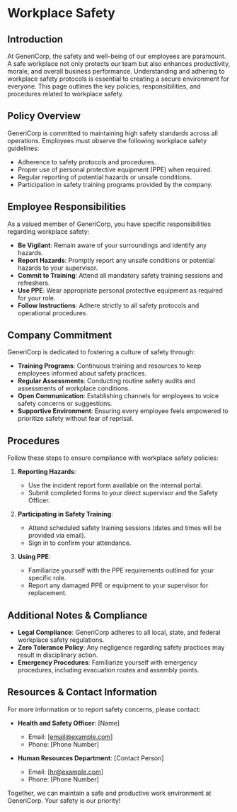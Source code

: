 # Workplace Safety

## Introduction
At GeneriCorp, the safety and well-being of our employees are paramount. A safe workplace not only protects our team but also enhances productivity, morale, and overall business performance. Understanding and adhering to workplace safety protocols is essential to creating a secure environment for everyone. This page outlines the key policies, responsibilities, and procedures related to workplace safety.

## Policy Overview
GeneriCorp is committed to maintaining high safety standards across all operations. Employees must observe the following workplace safety guidelines:

- Adherence to safety protocols and procedures.
- Proper use of personal protective equipment (PPE) when required.
- Regular reporting of potential hazards or unsafe conditions.
- Participation in safety training programs provided by the company.

## Employee Responsibilities
As a valued member of GeneriCorp, you have specific responsibilities regarding workplace safety:

- **Be Vigilant**: Remain aware of your surroundings and identify any hazards.
- **Report Hazards**: Promptly report any unsafe conditions or potential hazards to your supervisor.
- **Commit to Training**: Attend all mandatory safety training sessions and refreshers.
- **Use PPE**: Wear appropriate personal protective equipment as required for your role.
- **Follow Instructions**: Adhere strictly to all safety protocols and operational procedures.

## Company Commitment
GeneriCorp is dedicated to fostering a culture of safety through:

- **Training Programs**: Continuous training and resources to keep employees informed about safety practices.
- **Regular Assessments**: Conducting routine safety audits and assessments of workplace conditions.
- **Open Communication**: Establishing channels for employees to voice safety concerns or suggestions.
- **Supportive Environment**: Ensuring every employee feels empowered to prioritize safety without fear of reprisal.

## Procedures
Follow these steps to ensure compliance with workplace safety policies:

1. **Reporting Hazards**: 
   - Use the incident report form available on the internal portal.
   - Submit completed forms to your direct supervisor and the Safety Officer.
   
2. **Participating in Safety Training**:
   - Attend scheduled safety training sessions (dates and times will be provided via email).
   - Sign in to confirm your attendance. 

3. **Using PPE**:
   - Familiarize yourself with the PPE requirements outlined for your specific role.
   - Report any damaged PPE or equipment to your supervisor for replacement.

## Additional Notes & Compliance
- **Legal Compliance**: GeneriCorp adheres to all local, state, and federal workplace safety regulations.
- **Zero Tolerance Policy**: Any negligence regarding safety practices may result in disciplinary action.
- **Emergency Procedures**: Familiarize yourself with emergency procedures, including evacuation routes and assembly points.

## Resources & Contact Information
For more information or to report safety concerns, please contact:

- **Health and Safety Officer**: [Name]
  - Email: [email@example.com]
  - Phone: [Phone Number]

- **Human Resources Department**: [Contact Person]
  - Email: [hr@example.com]
  - Phone: [Phone Number]

Together, we can maintain a safe and productive work environment at GeneriCorp. Your safety is our priority!